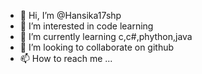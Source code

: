 - 👋 Hi, I’m @Hansika17shp
- 👀 I’m interested in code learning
- 🌱 I’m currently learning c,c#,phython,java
- 💞️ I’m looking to collaborate on github
- 📫 How to reach me ...

<!---
Hansika17shp/Hansika17shp is a ✨ special ✨ repository because its `README.md` (this file) appears on your GitHub profile.
You can click the Preview link to take a look at your changes.
--->
